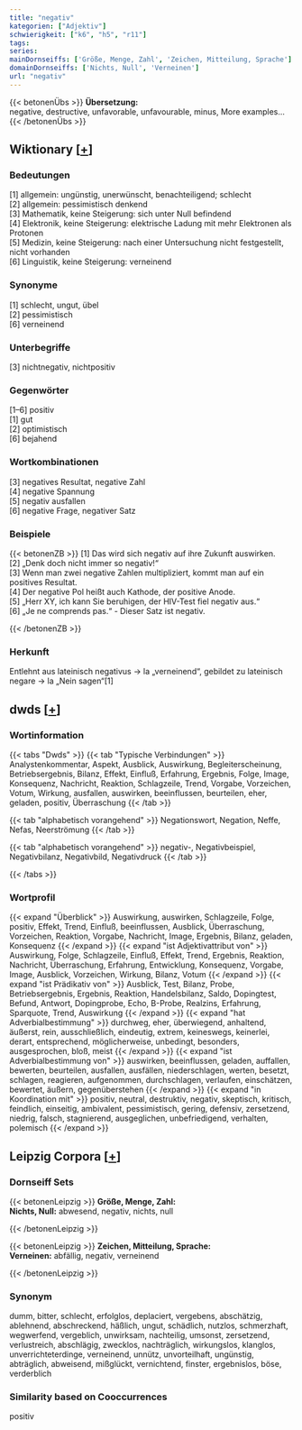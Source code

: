 ```yaml
---
title: "negativ"
kategorien: ["Adjektiv"]
schwierigkeit: ["k6", "h5", "r11"]
tags:
series:
mainDornseiffs: ['Größe, Menge, Zahl', 'Zeichen, Mitteilung, Sprache']
domainDornseiffs: ['Nichts, Null', 'Verneinen']
url: "negativ"
---
```


{{< betonenÜbs >}}
**Übersetzung:**  
negative, destructive, unfavorable, unfavourable, minus, More examples...  
{{< /betonenÜbs >}}

## Wiktionary [[+](https://de.wiktionary.org/wiki/negativ)]

### Bedeutungen
[1] allgemein: ungünstig, unerwünscht, benachteiligend; schlecht  
[2] allgemein: pessimistisch denkend  
[3] Mathematik, keine Steigerung: sich unter Null befindend  
[4] Elektronik, keine Steigerung: elektrische Ladung mit mehr Elektronen als Protonen  
[5] Medizin, keine Steigerung: nach einer Untersuchung nicht festgestellt, nicht vorhanden  
[6] Linguistik, keine Steigerung: verneinend  

### Synonyme
[1] schlecht, ungut, übel  
[2] pessimistisch  
[6] verneinend  

### Unterbegriffe
[3] nichtnegativ, nichtpositiv  

### Gegenwörter
[1–6] positiv  
[1] gut  
[2] optimistisch  
[6] bejahend  

### Wortkombinationen
[3] negatives Resultat, negative Zahl  
[4] negative Spannung  
[5] negativ ausfallen  
[6] negative Frage, negativer Satz  

### Beispiele
{{< betonenZB >}}
[1] Das wird sich negativ auf ihre Zukunft auswirken.  
[2] „Denk doch nicht immer so negativ!“  
[3] Wenn man zwei negative Zahlen multipliziert, kommt man auf ein positives Resultat.  
[4] Der negative Pol heißt auch Kathode, der positive Anode.  
[5] „Herr XY, ich kann Sie beruhigen, der HIV-Test fiel negativ aus.“  
[6] „Je ne comprends pas.“ - Dieser Satz ist negativ.  

{{< /betonenZB >}}
### Herkunft
Entlehnt aus lateinisch negativus → la „verneinend“, gebildet zu lateinisch negare → la „Nein sagen“[1]  



## dwds [[+](https://www.dwds.de/wb/negativ)]

### Wortinformation
{{< tabs "Dwds" >}}
{{< tab "Typische Verbindungen" >}}
Analystenkommentar, Aspekt, Ausblick, Auswirkung, Begleiterscheinung, Betriebsergebnis, Bilanz, Effekt, Einfluß, Erfahrung, Ergebnis, Folge, Image, Konsequenz, Nachricht, Reaktion, Schlagzeile, Trend, Vorgabe, Vorzeichen, Votum, Wirkung, ausfallen, auswirken, beeinflussen, beurteilen, eher, geladen, positiv, Überraschung
{{< /tab >}}

{{< tab "alphabetisch vorangehend" >}}
Negationswort, Negation, Neffe, Nefas, Neerströmung
{{< /tab >}}

{{< tab "alphabetisch vorangehend" >}}
negativ-, Negativbeispiel, Negativbilanz, Negativbild, Negativdruck
{{< /tab >}}

{{< /tabs >}}

### Wortprofil
{{< expand "Überblick" >}} Auswirkung, auswirken, Schlagzeile, Folge, positiv, Effekt, Trend, Einfluß, beeinflussen, Ausblick, Überraschung, Vorzeichen, Reaktion, Vorgabe, Nachricht, Image, Ergebnis, Bilanz, geladen, Konsequenz {{< /expand >}}
{{< expand "ist Adjektivattribut von" >}} Auswirkung, Folge, Schlagzeile, Einfluß, Effekt, Trend, Ergebnis, Reaktion, Nachricht, Überraschung, Erfahrung, Entwicklung, Konsequenz, Vorgabe, Image, Ausblick, Vorzeichen, Wirkung, Bilanz, Votum {{< /expand >}}
{{< expand "ist Prädikativ von" >}} Ausblick, Test, Bilanz, Probe, Betriebsergebnis, Ergebnis, Reaktion, Handelsbilanz, Saldo, Dopingtest, Befund, Antwort, Dopingprobe, Echo, B-Probe, Realzins, Erfahrung, Sparquote, Trend, Auswirkung {{< /expand >}}
{{< expand "hat Adverbialbestimmung" >}} durchweg, eher, überwiegend, anhaltend, äußerst, rein, ausschließlich, eindeutig, extrem, keineswegs, keinerlei, derart, entsprechend, möglicherweise, unbedingt, besonders, ausgesprochen, bloß, meist {{< /expand >}}
{{< expand "ist Adverbialbestimmung von" >}} auswirken, beeinflussen, geladen, auffallen, bewerten, beurteilen, ausfallen, ausfällen, niederschlagen, werten, besetzt, schlagen, reagieren, aufgenommen, durchschlagen, verlaufen, einschätzen, bewertet, äußern, gegenüberstehen {{< /expand >}}
{{< expand "in Koordination mit" >}} positiv, neutral, destruktiv, negativ, skeptisch, kritisch, feindlich, einseitig, ambivalent, pessimistisch, gering, defensiv, zersetzend, niedrig, falsch, stagnierend, ausgeglichen, unbefriedigend, verhalten, polemisch {{< /expand >}}

## Leipzig Corpora [[+](https://corpora.uni-leipzig.de/en/res?word=negativ&corpusId=deu_newscrawl-public_2018)]

### Dornseiff Sets
{{< betonenLeipzig >}}
**Größe, Menge, Zahl:**  
**Nichts, Null:** abwesend, negativ, nichts, null  

{{< /betonenLeipzig >}}


{{< betonenLeipzig >}}
**Zeichen, Mitteilung, Sprache:**  
**Verneinen:** abfällig, negativ, verneinend  

{{< /betonenLeipzig >}}

### Synonym
dumm, bitter, schlecht, erfolglos, deplaciert, vergebens, abschätzig, ablehnend, abschreckend, häßlich, ungut, schädlich, nutzlos, schmerzhaft, wegwerfend, vergeblich, unwirksam, nachteilig, umsonst, zersetzend, verlustreich, abschlägig, zwecklos, nachträglich, wirkungslos, klanglos, unverrichteterdinge, verneinend, unnütz, unvorteilhaft, ungünstig, abträglich, abweisend, mißglückt, vernichtend, finster, ergebnislos, böse, verderblich


### Similarity based on Cooccurrences
positiv

